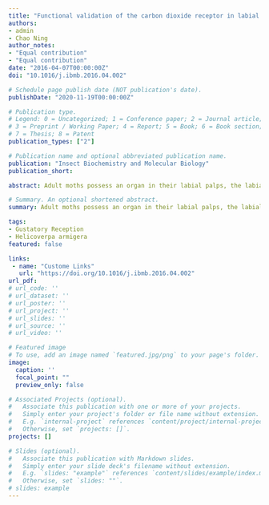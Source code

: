 ```yaml
---
title: "Functional validation of the carbon dioxide receptor in labial palps of Helicoverpa armigera moths"
authors:
- admin
- Chao Ning
author_notes:
- "Equal contribution"
- "Equal contribution"
date: "2016-04-07T00:00:00Z"
doi: "10.1016/j.ibmb.2016.04.002"

# Schedule page publish date (NOT publication's date).
publishDate: "2020-11-19T00:00:00Z"

# Publication type.
# Legend: 0 = Uncategorized; 1 = Conference paper; 2 = Journal article;
# 3 = Preprint / Working Paper; 4 = Report; 5 = Book; 6 = Book section;
# 7 = Thesis; 8 = Patent
publication_types: ["2"]

# Publication name and optional abbreviated publication name.
publication: "Insect Biochemistry and Molecular Biology"
publication_short: 

abstract: Adult moths possess an organ in their labial palps, the labial-palp pit organ, which is specialized for sensing carbon dioxide (CO2). They use CO2 as a cue to detect healthy plants and find food or lay eggs on them. The molecular bases of the CO2 receptor in Drosophila melanogaster and Aedes aegypti have been reported, but the molecular mechanisms of the CO2 receptor in Lepidoptera remains elusive. In this study, we first re-examined three putative Helicoverpa armigera CO2 gustatory receptor genes (HarmGr1, HarmGr2, and HarmGr3), and then analyzed expression patterns of them. RT-PCR results verified they were predominantly expressed in the labial palps of H. armigera. Thus, we used in situ hybridization to localize the expression of three genes in the labial palps. We found that all three genes were co-expressed in the same cells of the labial palps. Next, we employed the Xenopus laevis oocyte expression system and the two-electrode voltage-clamp recording to study the function of the three genes. Results showed that only oocytes co-expressing HarmGr1 and HarmGr3 or co-expressing HarmGr1, HarmGr2 and HarmGr3 gave robust responses to NaHCO3. Finally, we confirmed that the sensory cells in labial palps of both females and males show dose dependent responses to CO2 stimuli by using single sensillum recording. Our work uncovers that HarmGr1 and HarmGr3 are indispensable and sufficient for CO2 sensing in labial palps of H. armigera.

# Summary. An optional shortened abstract.
summary: Adult moths possess an organ in their labial palps, the labial-palp pit organ, which is specialized for sensing carbon dioxide (CO2). They use CO2 as a cue to detect healthy plants and find food or lay eggs on them.

tags:
- Gustatory Reception
- Helicoverpa armigera
featured: false

links:
 - name: "Custome Links"
   url: "https://doi.org/10.1016/j.ibmb.2016.04.002"
url_pdf: 
# url_code: ''
# url_dataset: ''
# url_poster: ''
# url_project: ''
# url_slides: ''
# url_source: ''
# url_video: ''

# Featured image
# To use, add an image named `featured.jpg/png` to your page's folder. 
image:
  caption: ''
  focal_point: ""
  preview_only: false

# Associated Projects (optional).
#   Associate this publication with one or more of your projects.
#   Simply enter your project's folder or file name without extension.
#   E.g. `internal-project` references `content/project/internal-project/index.md`.
#   Otherwise, set `projects: []`.
projects: []

# Slides (optional).
#   Associate this publication with Markdown slides.
#   Simply enter your slide deck's filename without extension.
#   E.g. `slides: "example"` references `content/slides/example/index.md`.
#   Otherwise, set `slides: ""`.
# slides: example
---
```


<!-- {{% alert note %}}
Click the *Cite* button above to demo the feature to enable visitors to import publication metadata into their reference management software.
{{% /alert %}}

{{% alert note %}}
Click the *Slides* button above to demo Academic's Markdown slides feature.
{{% /alert %}}

Supplementary notes can be added here, including [code and math](https://sourcethemes.com/academic/docs/writing-markdown-latex/). -->
